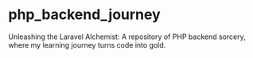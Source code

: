 # php_backend_journey

Unleashing the Laravel Alchemist: A repository of PHP backend sorcery, where my learning journey turns code into gold.
